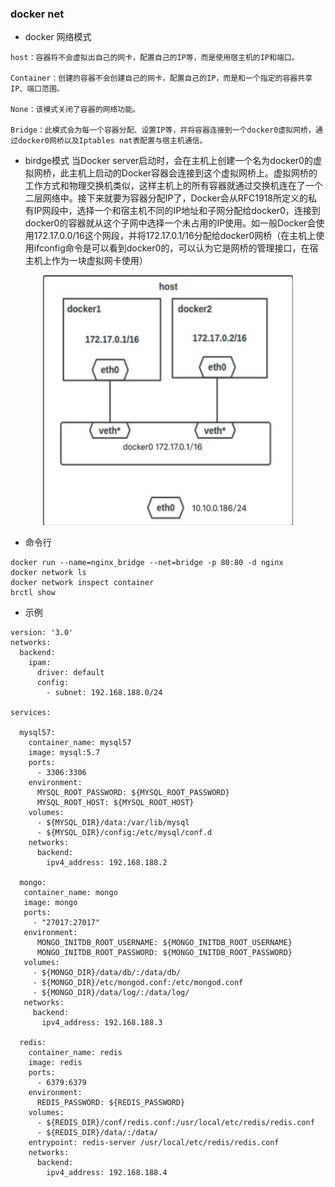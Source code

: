### docker net
+ docker 网络模式
```
host：容器将不会虚拟出自己的网卡，配置自己的IP等，而是使用宿主机的IP和端口。

Container：创建的容器不会创建自己的网卡，配置自己的IP，而是和一个指定的容器共享IP、端口范围。

None：该模式关闭了容器的网络功能。

Bridge：此模式会为每一个容器分配、设置IP等，并将容器连接到一个docker0虚拟网桥，通过docker0网桥以及Iptables nat表配置与宿主机通信。
```

+ birdge模式
当Docker server启动时，会在主机上创建一个名为docker0的虚拟网桥，此主机上启动的Docker容器会连接到这个虚拟网桥上。虚拟网桥的工作方式和物理交换机类似，这样主机上的所有容器就通过交换机连在了一个二层网络中。接下来就要为容器分配IP了，Docker会从RFC1918所定义的私有IP网段中，选择一个和宿主机不同的IP地址和子网分配给docker0，连接到docker0的容器就从这个子网中选择一个未占用的IP使用。如一般Docker会使用172.17.0.0/16这个网段，并将172.17.0.1/16分配给docker0网桥（在主机上使用ifconfig命令是可以看到docker0的，可以认为它是网桥的管理接口，在宿主机上作为一块虚拟网卡使用）
<div align="center">
<img src="./docker/docker-1.png" height="400" width="400" >
</div>


+ 命令行
```
docker run --name=nginx_bridge --net=bridge -p 80:80 -d nginx  
docker network ls
docker network inspect container
brctl show
```

+ 示例
```
version: '3.0'
networks:
  backend:
    ipam:
      driver: default
      config:
        - subnet: 192.168.188.0/24

services:

  mysql57:
    container_name: mysql57
    image: mysql:5.7
    ports:
      - 3306:3306
    environment:
      MYSQL_ROOT_PASSWORD: ${MYSQL_ROOT_PASSWORD}
      MYSQL_ROOT_HOST: ${MYSQL_ROOT_HOST}
    volumes:
      - ${MYSQL_DIR}/data:/var/lib/mysql
      - ${MYSQL_DIR}/config:/etc/mysql/conf.d
    networks:
      backend:
        ipv4_address: 192.168.188.2

  mongo:
   container_name: mongo
   image: mongo
   ports:
     - "27017:27017"
   environment:
      MONGO_INITDB_ROOT_USERNAME: ${MONGO_INITDB_ROOT_USERNAME}
      MONGO_INITDB_ROOT_PASSWORD: ${MONGO_INITDB_ROOT_PASSWORD}
   volumes:
     - ${MONGO_DIR}/data/db/:/data/db/
     - ${MONGO_DIR}/etc/mongod.conf:/etc/mongod.conf
     - ${MONGO_DIR}/data/log/:/data/log/
   networks:
     backend:
       ipv4_address: 192.168.188.3

  redis:
    container_name: redis
    image: redis
    ports:
      - 6379:6379
    environment:
      REDIS_PASSWORD: ${REDIS_PASSWORD}
    volumes:
      - ${REDIS_DIR}/conf/redis.conf:/usr/local/etc/redis/redis.conf
      - ${REDIS_DIR}/data/:/data/
    entrypoint: redis-server /usr/local/etc/redis/redis.conf
    networks:
      backend:
        ipv4_address: 192.168.188.4
```
